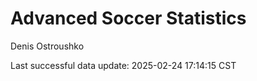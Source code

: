 # Advanced Soccer Statistics
Denis Ostroushko

<!-- gfm -->

Last successful data update: 2025-02-24 17:14:15 CST
